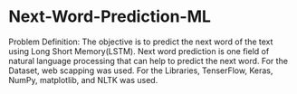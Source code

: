# Next-Word-Prediction-ML

Problem Definition:
  The objective is to predict the next word of the text using Long Short Memory(LSTM). Next word prediction is one field of natural language processing that can help to predict the next word. For the Dataset, web scapping was used. For the Libraries, TenserFlow, Keras, NumPy, matplotlib, and NLTK was used.
